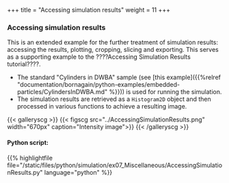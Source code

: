 +++
title = "Accessing simulation results"
weight = 11
+++

### Accessing simulation results

This is an extended example for the further treatment of simulation results: accessing the results, plotting, cropping, slicing and exporting. This serves as a supporting example to the ????Accessing Simulation Results tutorial????.

* The standard "Cylinders in DWBA" sample (see [this example]({{%relref "documentation/bornagain/python-examples/embedded-particles/CylindersInDWBA.md" %}})) is used for running the simulation.
* The simulation results are retrieved as a `Histogram2D` object and then processed in various functions to achieve a resulting image.


{{< galleryscg >}}
{{< figscg src="../AccessingSimulationResults.png" width="670px" caption="Intensity image">}}
{{< /galleryscg >}}

#### Python script:
{{% highlightfile file="/static/files/python/simulation/ex07_Miscellaneous/AccessingSimulationResults.py" language="python" %}}